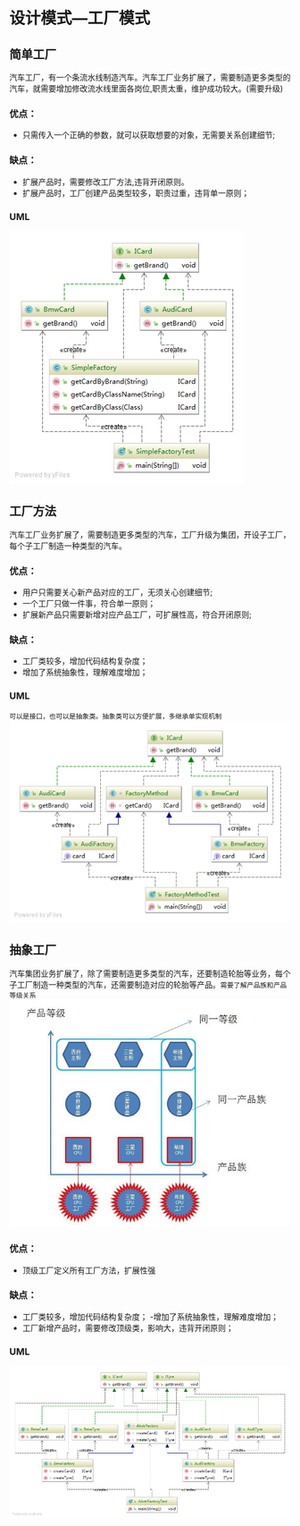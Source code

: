 
# 设计模式—工厂模式
## 简单工厂
汽车工厂，有一个条流水线制造汽车。汽车工厂业务扩展了，需要制造更多类型的汽车，就需要增加修改流水线里面各岗位,职责太重，维护成功较大。(需要升级)
### 优点：
 - 只需传入一个正确的参数，就可以获取想要的对象，无需要关系创建细节;
### 缺点：
 - 扩展产品时，需要修改工厂方法,违背开闭原则。
 - 扩展产品时，工厂创建产品类型较多，职责过重，违背单一原则；
### UML
![](../../../../source/factory/SimpleFactory.png)
## 工厂方法
汽车工厂业务扩展了，需要制造更多类型的汽车，工厂升级为集团，开设子工厂，每个子工厂制造一种类型的汽车。
### 优点：
  - 用户只需要关心新产品对应的工厂，无须关心创建细节;
  - 一个工厂只做一件事，符合单一原则；
  - 扩展新产品只需要新增对应产品工厂，可扩展性高，符合开闭原则;
### 缺点：
 - 工厂类较多，增加代码结构复杂度；
  - 增加了系统抽象性，理解难度增加；  
### UML
`可以是接口，也可以是抽象类。抽象类可以方便扩展，多继承单实现机制`
![](../../../../source/factory/FactoryMethod.png)
## 抽象工厂
汽车集团业务扩展了，除了需要制造更多类型的汽车，还要制造轮胎等业务，每个子工厂制造一种类型的汽车，还需要制造对应的轮胎等产品。`需要了解产品族和产品等级关系`
![](../../../../source/factory/product_level.png)
### 优点：
- 顶级工厂定义所有工厂方法，扩展性强
### 缺点：
- 工厂类较多，增加代码结构复杂度；
-增加了系统抽象性，理解难度增加；
- 工厂新增产品时，需要修改顶级类，影响大，违背开闭原则；
### UML
![](../../../../source/factory/AbstrFactory.png)
